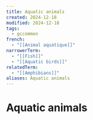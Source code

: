 ```yaml
---
title: Aquatic animals
created: 2024-12-18
modified: 2024-12-18
tags:
  - gccommon
french:
  - "[[Animal aquatique]]"
narrowerTerm:
  - "[[Fish]]"
  - "[[Aquatic birds]]"
relatedTerm:
  - "[[Amphibians]]"
aliases: Aquatic animals
---
```

# Aquatic animals
